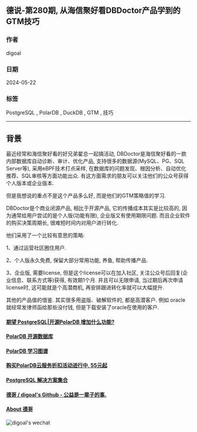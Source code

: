 ## 德说-第280期, 从海信聚好看DBDoctor产品学到的GTM技巧     
           
### 作者                                  
digoal                                  
                                  
### 日期                                  
2024-05-22                          
                                  
### 标签                 
PostgreSQL , PolarDB , DuckDB , GTM , 技巧            
                                  
----                                  
                                  
## 背景      
最近经常和海信聚好看的好兄弟翟总一起搞活动, DBDoctor是海信聚好看的一款内部数据库自动诊断、审计、优化产品, 支持很多的数据源(MySQL、PG、SQL Server等), 采用eBPF技术打点采样, 在数据库的问题发现、根因分析、自动优化推荐、SQL审核等方面功能出众. 有这方面需求的朋友可以关注他们的公众号获得个人版本或企业版本.    
  
但是我想说的重点不是这个产品多么好, 而是他们的GTM策略值的学习.    
  
DBDoctor是个商业闭源产品, 相比于开源产品, 它的传播成本其实是比较高的, 因为通常给用户尝试的是个人版(功能有限), 企业版又有使用期限问题. 而且企业软件的购买决策周期长, 很难短时间内对用户进行转化.  
  
他们采用了一个比较有意思的策略:  
  
1、通过运营社区圈住用户.    
  
2、个人版永久免费, 保留大部分常用功能, 养鱼, 帮助传播产品.    
  
3、企业版, 需要license, 但是这个license可以在加入社区, 关注公众号后回复(企业信息、联系方式等)获得, 有效期1个月.  并且可以无限申请, 当过期后再次申请license时, 这可能就是个高潜商机, 再安排跟进转化率就可以大幅提升.    
      
其他的产品值的借鉴.  其实很多用盗版、破解软件的, 都是高潜客户. 例如 oracle 就经常发律师函给那些没付钱, 但是下载安装了oracle在使用的客户.    
     
  
#### [期望 PostgreSQL|开源PolarDB 增加什么功能?](https://github.com/digoal/blog/issues/76 "269ac3d1c492e938c0191101c7238216")
  
  
#### [PolarDB 开源数据库](https://openpolardb.com/home "57258f76c37864c6e6d23383d05714ea")
  
  
#### [PolarDB 学习图谱](https://www.aliyun.com/database/openpolardb/activity "8642f60e04ed0c814bf9cb9677976bd4")
  
  
#### [购买PolarDB云服务折扣活动进行中, 55元起](https://www.aliyun.com/activity/new/polardb-yunparter?userCode=bsb3t4al "e0495c413bedacabb75ff1e880be465a")
  
  
#### [PostgreSQL 解决方案集合](../201706/20170601_02.md "40cff096e9ed7122c512b35d8561d9c8")
  
  
#### [德哥 / digoal's Github - 公益是一辈子的事.](https://github.com/digoal/blog/blob/master/README.md "22709685feb7cab07d30f30387f0a9ae")
  
  
#### [About 德哥](https://github.com/digoal/blog/blob/master/me/readme.md "a37735981e7704886ffd590565582dd0")
  
  
![digoal's wechat](../pic/digoal_weixin.jpg "f7ad92eeba24523fd47a6e1a0e691b59")
  
